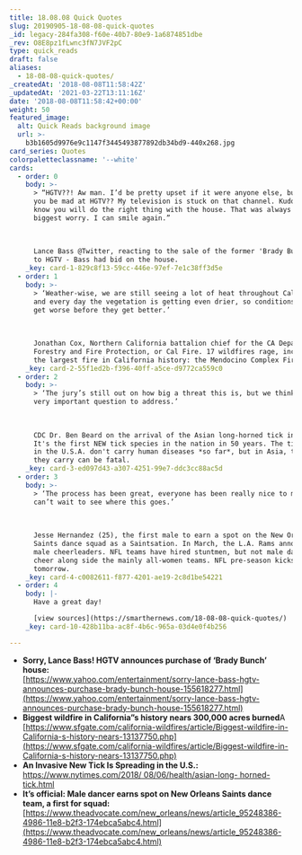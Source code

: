 ```yaml
---
title: 18.08.08 Quick Quotes
slug: 20190905-18-08-08-quick-quotes
_id: legacy-284fa308-f60e-40b7-80e9-1a6874851dbe
_rev: O8E8pz1fLwnc3fN7JVF2pC
type: quick_reads
draft: false
aliases:
  - 18-08-08-quick-quotes/
_createdAt: '2018-08-08T11:58:42Z'
_updatedAt: '2021-03-22T13:11:16Z'
date: '2018-08-08T11:58:42+00:00'
weight: 50
featured_image:
  alt: Quick Reads background image
  url: >-
    b3b1605d9976e9c1147f3445493877892db34bd9-440x268.jpg
card_series: Quotes
colorpaletteclassname: '--white'
cards:
  - order: 0
    body: >-
      > “HGTV??! Aw man. I’d be pretty upset if it were anyone else, but how can
      you be mad at HGTV?? My television is stuck on that channel. Kudos HGTV, I
      know you will do the right thing with the house. That was always my
      biggest worry. I can smile again.”  
        
        
        
      Lance Bass @Twitter, reacting to the sale of the former 'Brady Bunch' home
      to HGTV - Bass had bid on the house.
    _key: card-1-829c8f13-59cc-446e-97ef-7e1c38ff3d5e
  - order: 1
    body: >-
      > ‘Weather-wise, we are still seeing a lot of heat throughout California
      and every day the vegetation is getting even drier, so conditions could
      get worse before they get better.’  
        
        
        
      Jonathan Cox, Northern California battalion chief for the CA Department of
      Forestry and Fire Protection, or Cal Fire. 17 wildfires rage, including
      the largest fire in California history: the Mendocino Complex Fire.
    _key: card-2-55f1ed2b-f396-40ff-a5ce-d9772ca559c0
  - order: 2
    body: >-
      > ‘The jury’s still out on how big a threat this is, but we think it’s a
      very important question to address.’  
        
        
        
      CDC Dr. Ben Beard on the arrival of the Asian long-horned tick in America.
      It's the first NEW tick species in the nation in 50 years. The ticks found
      in the U.S.A. don't carry human diseases *so far*, but in Asia, the virus
      they carry can be fatal.
    _key: card-3-ed097d43-a307-4251-99e7-ddc3cc88ac5d
  - order: 3
    body: >-
      > ‘The process has been great, everyone has been really nice to me and I
      can’t wait to see where this goes.’  
        
        
        
      Jesse Hernandez (25), the first male to earn a spot on the New Orleans
      Saints dance squad as a Saintsation. In March, the L.A. Rams announced two
      male cheerleaders. NFL teams have hired stuntmen, but not male dancers to
      cheer along side the mainly all-women teams. NFL pre-season kicks off
      tomorrow.
    _key: card-4-c0082611-f877-4201-ae19-2c8d1be54221
  - order: 4
    body: |-
      Have a great day!

      [view sources](https://smarthernews.com/18-08-08-quick-quotes/)
    _key: card-10-428b11ba-ac8f-4b6c-965a-03d4e0f4b256

---
```

* **Sorry, Lance Bass! HGTV announces purchase of ‘Brady Bunch’ house:**  
[https://www.yahoo.com/entertainment/sorry-lance-bass-hgtv-announces-purchase-brady-bunch-house-155618277.html](https://www.yahoo.com/entertainment/sorry-lance-bass-hgtv-announces-purchase-brady-bunch-house-155618277.html)
* **Biggest wildfire in California”s history nears 300,000 acres burned**A [https://www.sfgate.com/california-wildfires/article/Biggest-wildfire-in-California-s-history-nears-13137750.php](https://www.sfgate.com/california-wildfires/article/Biggest-wildfire-in-California-s-history-nears-13137750.php)
* **An Invasive New Tick Is Spreading in the U.S.:**  
[https://www.nytimes.com/2018/ 08/06/health/asian-long- horned-tick.html](https://www.nytimes.com/2018/)
* **It’s official: Male dancer earns spot on New Orleans Saints dance team, a first for squad:**  
[https://www.theadvocate.com/new_orleans/news/article_95248386-4986-11e8-b2f3-174ebca5abc4.html](https://www.theadvocate.com/new_orleans/news/article_95248386-4986-11e8-b2f3-174ebca5abc4.html)